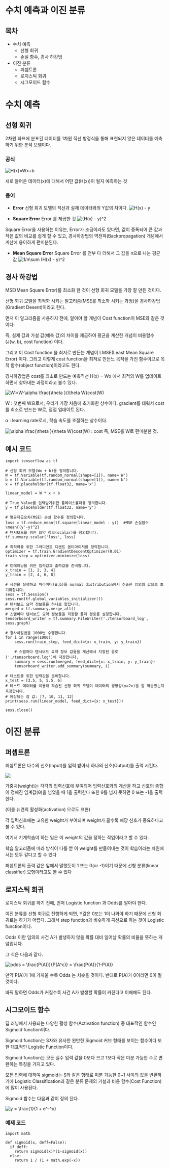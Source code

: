 # 수치 예측과 이진 분류

## 목차
- 수치 예측
  - 선형 회귀
  - 손실 함수, 경사 하강법
- 이진 분류
  - 퍼셉트론
  - 로지스틱 회귀
  - 시그모이드 함수

# 수치 예측

## 선형 회귀
2차원 좌표에 분포된 데이터를 1차원 직선 방정식을 통해 표현되지 않은 데이터를 예측하기 위한 분석 모델이다.

### 공식

<img src="https://latex.codecogs.com/gif.latex?H(x)=Wx&plus;b" title="H(x)=Wx+b" />

새로 들어온 데이터(x)에 대해서 어떤 값(H(x))이 될지 예측하는 것

### 용어
- **Error** 선형 회귀 모델의 직선과 실제 데이터와의 Y값의 차이다. <img src="https://latex.codecogs.com/gif.latex?H(x)&space;-&space;y" title="H(x) - y" />

- **Square Error** Error 를 제곱한 것 <img src="https://latex.codecogs.com/gif.latex?(H(x)&space;-&space;y)^2" title="(H(x) - y)^2" />

Square Error을 사용하는 이유는, Error가 조금이라도 있다면, 값이 증폭되어 큰 값과 작은 값의 비교를 쉽게 할 수 있고, 경사하강법의 역전파(Backpropagation) 개념에서 계산에 용이하게 편미분된다.

- **Mean Square Error** Square Error 를 전부 다 더해서 그 값을 n으로 나눈 평균 값 <img src="https://latex.codecogs.com/gif.latex?1/n\sum&space;(H(x)&space;-&space;y)^2" title="1/n\sum (H(x) - y)^2" />

## 경사 하강법

MSE(Mean Square Error)를 최소화 한 것이 선형 회귀 모델을 가장 잘 만든 것이다.

선형 회귀 모델을 최적화 시키는 알고리즘(MSE를 최소화 시키는 과정)을 경사하강법(Gradient Desent)이라고 한다.

먼저 이 알고리즘을 사용하지 전에, 알아야 할 개념이 Cost function이 MSE와 같은 것이다.

즉, 실제 값과 가설 값(예측 값)의 차이를 제곱하여 평균을 계산한 개념이 비용함수 (J(w, b), cost function) 이다.

그리고 이 Cost function 을 최저로 만든는 계념이 LMSE(Least Mean Square Error) 이다. 그리고 이렇게 cost function을 최저로 만든느 목적을 가진 함수이므로 목적 함수(object function)이라고도 한다.

경사하강법은 cost를 최소로 만드는 예측직선 H(x) = Wx 에서 최적의 W를 업데이트 하면서 찾아내는 과정이라고 볼수 있다. 

<img src="https://latex.codecogs.com/gif.latex?W:=W-\alpha&space;\frac{\theta&space;}{\theta&space;W}cost(W)" title="W:=W-\alpha \frac{\theta }{\theta W}cost(W)" />

  W : 첫번째 W으로서, 우리가 가장 처음에 초기화한 상수이다. gradient를 태워서 cost를 최소로 만드는 W로, 점점 업데이트 된다.

  α : learning rate로서, 학습 속도를 조절하는 상수이다.

  <img src="https://latex.codecogs.com/gif.latex?\alpha&space;\frac{\theta&space;}{\theta&space;W}cost(W)" title="\alpha \frac{\theta }{\theta W}cost(W)" /> : cost 즉, MSE를 W로 편미분한 것.
  
## 예시 코드

~~~
import tensorflow as tf

# 선형 회귀 모델(Wx + b)을 정의합니다.
W = tf.Variable(tf.random_normal(shape=[1]), name='W')
b = tf.Variable(tf.random_normal(shape=[1]), name='b')
x = tf.placeholder(tf.float32, name='x')

linear_model = W * x + b

# True Value를 입력받기위한 플레이스홀더를 정의합니다.
y = tf.placeholder(tf.float32, name='y')

# 평균제곱오차(MSE) 손실 함수를 정의합니다.
loss = tf.reduce_mean(tf.square(linear_model - y))  #MSE 손실함수 \mean{(y'-y)^2}
# 텐서보드를 위한 요약 정보(scalar)를 정의합니다.
tf.summary.scalar('loss', loss)

# 최적화를 위한 그라디언트 디센트 옵티마이저를 정의합니다.
optimizer = tf.train.GradientDescentOptimizer(0.01)
train_step = optimizer.minimize(loss)

# 트레이닝을 위한 입력값과 출력값을 준비합니다.
x_train = [1, 2, 3, 4]
y_train = [2, 4, 6, 8]

# 세션을 실행하고 파라미터(W,b)를 normal distribution에서 추출한 임의의 값으로 초기화합니다.
sess = tf.Session()
sess.run(tf.global_variables_initializer())
# 텐서보드 요약 정보들을 하나로 합칩니다.
merged = tf.summary.merge_all()
# 스템바다 텐서보드 요약 정보들을 저장할 폴더 경로를 설정합니다.
tensorboard_writer = tf.summary.FileWriter('./tensorboard_log', sess.graph)

# 경사하갈법을 1000번 수행합니다.
for i in range(1000):
    sess.run(train_step, feed_dict={x: x_train, y: y_train})

    # 스텝마다 텐서보드 요약 정보 값들을 계산해서 지정된 경로('./tensorboard.log')에 저장합니다.
    summary = sess.run(merged, feed_dict={x: x_train, y: y_train})
    tensorboard_writer.add_summary(summary, i)

# 테스트를 위한 입력값을 준비합니다.
x_test = [3.5, 5, 5.5, 6]
# 테스트 데이터를 이용해 학습된 선형 회귀 모델이 데이터릐 경향성(y=2x)을 잘 학습했는지 측정합니다.
# 에상되는 참 값: [7, 10, 11, 12]
print(sess.run(linear_model, feed_dict={x: x_test}))

sess.close()
~~~


# 이진 분류

## 퍼셉트론

퍼셉트론은 다수의 신호(Input)를 입력 받아서 하나의 신호(Output)를 출력 시킨다.

<img src="https://t1.daumcdn.net/cfile/tistory/23573D3656C2D8421C" />

가중치(weight)는 각각의 입력신호에 부여되어 입력신호와의 계산을 하고 신호의 총합이 정해진 임계값(θ)을 넘었을 때 1을 출력한다 또한 θ를 넘지 못하면 0 또는 -1을 출력한다.

(이를 뉴련의 활성화(activation) 으로도 표현)

각 입력신호에는 고유한 weight가 부여되며 weight가 클수록 해당 신호가 중요하다고 볼 수 있다.

여기서 기계학습이 하는 일은 이 weight의 값을 정하는 작업이라고 할 수 있다.

학습 알고리즘에 따라 방식이 다를 뿐 이 weight를 만들어내는 것이 학습이라는 차원에서는  모두 같다고 할 수 있다

퍼셉트론의 출력 값은 앞에서 말했듯이 1 또는 0(or -1)이기 때문에 선형 분류(linear classifier) 모형이라고도 볼 수 있다

## 로지스틱 회귀

로지스틱 회귀를 하기 전에, 먼저 Logistic function 과 Odds를 알아야 한다.

이진 분류를 선형 회귀로 진행하게 되면, Y값은 0또는 1이 나와야 하기 때문에 선형 회귀로는 하기가 어렵다. 그래서 step function과 비슷하게 곡선으로 하는 것이 Logistic function이다.

Odds 이란 임의의 사건 A가 발생하지 않을 확률 대비 일어날 확률의 비율을 뜻하는 개념입니다.

그 식은 다음과 같다. 

<img src="https://latex.codecogs.com/gif.latex?odds&space;=&space;\frac{P(A))}{P(A^c)}&space;=&space;\frac{P(A)}{1-P(A)}" title="odds = \frac{P(A))}{P(A^c)} = \frac{P(A)}{1-P(A)}" />

만약 P(A)가 1에 가까울 수록 Odds 는 치솟을 것이다. 반대로 P(A)가 0이라면 0이 될 것이다. 

바꿔 말하면 Odds가 커질수록 사건 A가 발생할 확률이 커진다고 이해해도 된다. 

## 시그모이드 함수

딥 러닝에서 사용되는 다양한 활성 함수(Activation function) 중 대표적인 함수인 Sigmoid function이다.

Sigmoid function는 S자와 유사한 완만한 Sigmoid 커브 형태를 보이는 함수이다 또한 대표적인 Logistic Function이다.

Sigmoid function는 모든 실수 입력 값을 0보다 크고 1보다 작은 미분 가능한 수로 변환하는 특징을 가지고 있다.

모든 입력에 대하여 sigmoid는 S와 같은 형태로 미분 가능한 0~1 사이의 값을 반환하기에 Logistic Classification과 같은 분류 문제의 가설과 비용 함수(Cost Function)에 많이 사용된다.

Sigmoid 함수는 다음과 같이 정의 된다.

<img src="https://latex.codecogs.com/gif.latex?y&space;=&space;\frac{1}{1&space;&plus;&space;e^-^x}" title="y = \frac{1}{1 + e^-^x}" />

### 예제 코드
~~~
import math

def sigmoid(x, deff=False):
  if deff:
    return sigmoid(x)*(1-sigmoid(x))
  else:
    return 1 / (1 + math.exp(-x))
~~~